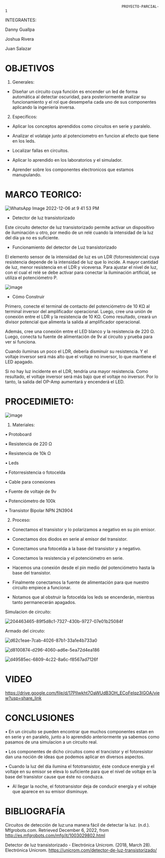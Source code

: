                                                          PROYECTO-PARCIAL-1
 
 INTEGRANTES:
 
 Danny Guallpa
 
 Joshua Rivera 
 
 Juan Salazar 


# OBJETIVOS 

1. Generales: 

- Diseñar un circuito cuya función es encender un led de forma automática al detectar oscuridad, para posteriormente analizar su funcionamiento y el rol que desempeña cada uno de sus componentes aplicando la ingeniería inversa. 

 

2. Especificos: 

- Aplicar los conceptos aprendidos como circuitos en serie y paralelo.

- Analizar el volataje junto al potenciometro en funcion al efecto que tiene en los leds.

- Localizar fallas en circuitos.

- Aplicar lo aprendido en los laboratorios y el simulador.

- Aprender sobre los componentes electronicos que estamos manupulando.

# MARCO TEORICO:

![WhatsApp Image 2022-12-06 at 9 41 53 PM](https://user-images.githubusercontent.com/117873786/206075382-af2f622c-8cca-46c5-84db-12b01b03bacc.jpeg)


- Detector de luz transistorizado

Este circuito detector de luz transistorizado permite activar un dispositivo de iluminación u otro, por medio de un relé cuando la intensidad de la luz del día ya no es suficiente.

- Funcionamiento del detector de Luz transistorizado

El elemento sensor de la intensidad de luz es un LDR (fotorresistencia) cuya resistencia depende de la intensidad de luz que lo incide. A mayor cantidad de luz, menor resistencia en el LDR y viceversa. Para ajustar el nivel de luz, con el cual el relé se debe activar para conectar la iluminación artificial, se utiliza el potenciómetro P.

![image](https://user-images.githubusercontent.com/117873786/205939051-ccd3bb44-cfd2-4908-9113-df6b78a76016.png)

- Cómo Construir

Primero, conecte el terminal de contacto del potenciómetro de 10 KΩ al terminal inversor del amplificador operacional. Luego, cree una unión de conexión entre el LDR y la resistencia de 10 KΩ. Como resultado, creará un divisor potencial que alimenta la salida al amplificador operacional.

Además, cree una conexión entre el LED blanco y la resistencia de 220 Ω. Luego, conecta tu fuente de alimentación de 9v al circuito y prueba para ver si funciona.

Cuando iluminas un poco el LDR, debería disminuir su resistencia. Y el voltaje inversor será más alto que el voltaje no inversor, lo que mantiene el LED apagado.

Si no hay luz incidente en el LDR, tendría una mayor resistencia. Como resultado, el voltaje inversor será más bajo que el voltaje no inversor. Por lo tanto, la salida del OP-Amp aumentará y encenderá el LED.

# PROCEDIMIETO:

![image](https://user-images.githubusercontent.com/117873786/206075975-d7755404-8c27-4a4b-a46f-0dddf69aa9b8.png)


1. Materiales: 

• Protoboard

• Resistencia de 220 Ω

• Resistencia de 10k Ω

• Leds

• Fotorresistencia o fotocelda

• Cable para conexiones

• Fuente de voltaje de 9v

• Potenciómetro de 100k

• Transistor Bipolar NPN 2N3904

2. Proceso:

- Conectamos el transistor y lo polarizamos a negativo en su pin emisor.

- Conectamos dos diodos en serie al emisor del transistor.

- Conectamos una fotocelda a la base del transistor y a negativo.

- Conectamos la resistencia y el potenciómetro en serie.

- Hacemos una conexión desde el pin medio del potenciómetro hasta la base del transistor.

- Finalmente conectamos la fuente de alimentación para que nuestro circuito empiece a funcionar.

- Notamos que al obstruir la fotocelda los leds se encenderán, mientras tanto permanecerán apagados.


Simulacion de circuito:

![204463465-89f5d8c1-7327-430b-9727-07e01b25084f](https://user-images.githubusercontent.com/117873786/204558903-9acde561-577c-4ed4-8fa7-d672b4410a32.png)


Armado del circuto:

![d62c1eae-7cab-4026-87b1-33a1e4b733a0](https://user-images.githubusercontent.com/117873786/205934623-31607c1c-10e7-4c31-87fe-cb869393f868.jpg)

![d8100874-d296-4060-ad6e-5ea72d4ea186](https://user-images.githubusercontent.com/117873786/205934697-d95ff903-8385-4854-9c44-cc0f5e63c3ec.jpg)

![d49585ec-6809-4c22-8a6c-f8567ad7126f](https://user-images.githubusercontent.com/117873786/205934721-9e9b9e46-0fa3-4aba-8db0-ca948310b3cc.jpg)




# VIDEO

https://drive.google.com/file/d/17PIIwkht7OaWUdB3OH_ECoFeIqz3lGOA/view?usp=share_link

# CONCLUSIONES


• En un circuito se pueden encontrar que muchos componentes estan en en serie y en paralelo, junto a lo aprendido anteriormente ya sabemos como pasamos de una simulacion a un circuito real.

• Los componentes de dicho circuitos como el trancistor y el fotoresistor dan una noción de ideas que podemos aplicar en diversos aspectos.

• Cuando la luz del día ilumina el fototransistor, éste conduce energía y el voltaje en su emisor se eleva lo suficiente para que el nivel de voltaje en la base del transistor cause que éste no conduzca.

- Al llegar la noche, el fototransistor deja de conducir energía y el voltaje que aparece en su emisor disminuye.

# BIBLIOGRAFÍA


Circuitos de detección de luz:una manera fácil de detectar la luz. (n.d.). Mfgrobots.com. Retrieved December 6, 2022, from http://es.mfgrobots.com/mfg/it/1003029802.html

Detector de luz transistorizado - Electrónica Unicrom. (2018, March 28). Electrónica Unicrom. https://unicrom.com/detector-de-luz-transistorizado/





